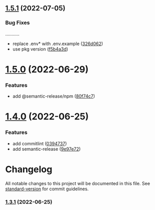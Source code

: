 ## [1.5.1](https://github.com/xg4/vite-react-template/compare/v1.5.0...v1.5.1) (2022-07-05)


### Bug Fixes
...........
* replace .env* with .env.example ([326d062](https://github.com/xg4/vite-react-template/commit/326d0624981e69f35c9c1c02d36c21b6c48ec4c4))
* use pkg version ([f5b4a3d](https://github.com/xg4/vite-react-template/commit/f5b4a3d15f1fd4c34d381c0da5550dfd4d7177c0))

# [1.5.0](https://github.com/xg4/vite-react-template/compare/v1.4.0...v1.5.0) (2022-06-29)


### Features

* add @semantic-release/npm ([80f74c7](https://github.com/xg4/vite-react-template/commit/80f74c7b9dcd2e080b0ca48768c2a7dc3fc3cf52))

# [1.4.0](https://github.com/xg4/vite-react-template/compare/v1.3.0...v1.4.0) (2022-06-25)


### Features

* add commitlint ([0394737](https://github.com/xg4/vite-react-template/commit/0394737258cb8f67b23a44c936373b7a0541f080))
* add semantic-release ([9e97e72](https://github.com/xg4/vite-react-template/commit/9e97e72568e9c6b95d974d3667a1080668e60807))

# Changelog

All notable changes to this project will be documented in this file. See [standard-version](https://github.com/conventional-changelog/standard-version) for commit guidelines.

### [1.3.1](https://github.com/xg4/vite-react-template/compare/v1.3.0...v1.3.1) (2022-06-25)
